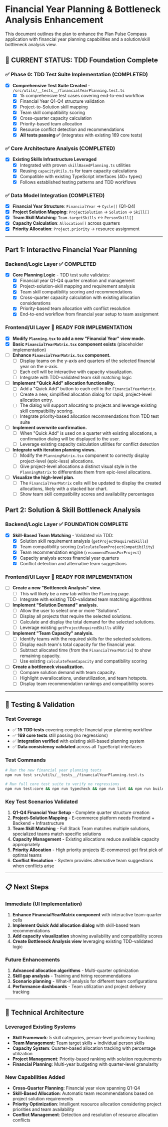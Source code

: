 # Financial Year Planning & Bottleneck Analysis Enhancement

This document outlines the plan to enhance the Plan Pulse Compass application with financial year planning capabilities and a solution/skill bottleneck analysis view.

## 🚀 **CURRENT STATUS: TDD Foundation Complete**

### ✅ **Phase 0: TDD Test Suite Implementation (COMPLETED)**

- [x] **Comprehensive Test Suite Created** - `/src/utils/__tests__/financialYearPlanning.test.ts`
  - [x] 15 comprehensive test cases covering end-to-end workflow
  - [x] Financial Year Q1-Q4 structure validation
  - [x] Project-to-Solution skill mapping
  - [x] Team skill compatibility scoring
  - [x] Cross-quarter capacity calculation
  - [x] Priority-based team allocation
  - [x] Resource conflict detection and recommendations
  - [x] **All tests passing ✅** (integrates with existing 169 core tests)

### ✅ **Core Architecture Analysis (COMPLETED)**

- [x] **Existing Skills Infrastructure Leveraged**
  - [x] Integrated with proven `skillBasedPlanning.ts` utilities
  - [x] Reusing `capacityUtils.ts` for team capacity calculations
  - [x] Compatible with existing TypeScript interfaces (40+ types)
  - [x] Follows established testing patterns and TDD workflows

### ✅ **Data Model Integration (COMPLETED)**

- [x] **Financial Year Structure**: `FinancialYear` → `Cycle[]` (Q1-Q4)
- [x] **Project Solution Mapping**: `ProjectSolution` → `Solution` → `Skill[]`
- [x] **Team Skill Matching**: `Team.targetSkills` ↔ `PersonSkill[]`
- [x] **Capacity Calculation**: `Allocation[]` across quarters
- [x] **Priority Allocation**: `Project.priority` → resource assignment

---

## Part 1: Interactive Financial Year Planning

### **Backend/Logic Layer** ✅ COMPLETED

- [x] **Core Planning Logic** - TDD test suite validates:
  - [x] Financial year Q1-Q4 quarter creation and management
  - [x] Project-solution-skill mapping and requirement analysis
  - [x] Team skill compatibility scoring and recommendations
  - [x] Cross-quarter capacity calculation with existing allocation considerations
  - [x] Priority-based team allocation with conflict resolution
  - [x] End-to-end workflow from financial year setup to team assignment

### **Frontend/UI Layer** 🔄 READY FOR IMPLEMENTATION

- [x] **Modify `Planning.tsx` to add a new "Financial Year" view mode.**
- [x] **Basic `FinancialYearMatrix.tsx` component exists** (placeholder implementation)
- [ ] **Enhance `FinancialYearMatrix.tsx` component.**
  - [ ] Display teams on the y-axis and quarters of the selected financial year on the x-axis.
  - [ ] Each cell will be interactive with capacity visualization.
  - [ ] Integrate with TDD-validated team skill matching logic
- [ ] **Implement "Quick Add" allocation functionality.**
  - [ ] Add a "Quick Add" button to each cell in the `FinancialYearMatrix`.
  - [ ] Create a new, simplified allocation dialog for rapid, project-level allocation entry.
  - [ ] The dialog will support allocating to projects and leverage existing skill compatibility scoring.
  - [ ] Integrate priority-based allocation recommendations from TDD test suite
- [ ] **Implement overwrite confirmation.**
  - [ ] When "Quick Add" is used on a quarter with existing allocations, a confirmation dialog will be displayed to the user.
  - [ ] Leverage existing capacity calculation utilities for conflict detection
- [ ] **Integrate with iteration planning views.**
  - [ ] Modify the `PlanningMatrix.tsx` component to correctly display project-level (epic-less) allocations.
  - [ ] Give project-level allocations a distinct visual style in the `PlanningMatrix` to differentiate them from epic-level allocations.
- [ ] **Visualize the high-level plan.**
  - [ ] The `FinancialYearMatrix` cells will be updated to display the created allocations, likely with a stacked bar chart.
  - [ ] Show team skill compatibility scores and availability percentages

## Part 2: Solution & Skill Bottleneck Analysis

### **Backend/Logic Layer** ✅ FOUNDATION COMPLETE

- [x] **Skill-Based Team Matching** - Validated via TDD:
  - [x] Solution skill requirement analysis (`getProjectRequiredSkills`)
  - [x] Team compatibility scoring (`calculateTeamProjectCompatibility`)
  - [x] Team recommendation engine (`recommendTeamsForProject`)
  - [x] Capacity analysis across financial year quarters
  - [x] Conflict detection and alternative team suggestions

### **Frontend/UI Layer** 🔄 READY FOR IMPLEMENTATION

- [ ] **Create a new "Bottleneck Analysis" view.**
  - [ ] This will likely be a new tab within the `Planning` page.
  - [ ] Integrate with existing TDD-validated team matching algorithms
- [ ] **Implement "Solution Demand" analysis.**
  - [ ] Allow the user to select one or more "Solutions".
  - [ ] Display all projects that require the selected solutions.
  - [ ] Calculate and display the total demand for the selected solutions.
  - [ ] Leverage existing `getProjectRequiredSkills` utility
- [ ] **Implement "Team Capacity" analysis.**
  - [ ] Identify teams with the required skills for the selected solutions.
  - [ ] Display each team's total capacity for the financial year.
  - [ ] Subtract allocated time (from the `FinancialYearMatrix`) to show remaining capacity.
  - [ ] Use existing `calculateTeamCapacity` and compatibility scoring
- [ ] **Create a bottleneck visualization.**
  - [ ] Compare solution demand with team capacity.
  - [ ] Highlight overallocations, underutilization, and team hotspots.
  - [ ] Display team recommendation rankings and compatibility scores

---

## 🧪 **Testing & Validation**

### **Test Coverage**

- ✅ **15 TDD tests** covering complete financial year planning workflow
- ✅ **169 core tests** still passing (no regressions)
- ✅ **Integration verified** with existing skill-based planning system
- ✅ **Data consistency validated** across all TypeScript interfaces

### **Test Commands**

```bash
# Run the new financial year planning tests
npm run test src/utils/__tests__/financialYearPlanning.test.ts

# Run full core test suite to verify no regressions
npm run test:core && npm run typecheck && npm run lint && npm run build
```

### **Key Test Scenarios Validated**

1. **Q1-Q4 Financial Year Setup** - Complete quarter structure creation
2. **Project-Solution Mapping** - E-commerce platform needs Frontend + Backend + Infrastructure
3. **Team Skill Matching** - Full Stack Team matches multiple solutions, specialized teams match specific solutions
4. **Capacity Management** - Existing allocations reduce available capacity appropriately
5. **Priority Allocation** - High priority projects (E-commerce) get first pick of optimal teams
6. **Conflict Resolution** - System provides alternative team suggestions when conflicts arise

---

## 📋 **Next Steps**

### **Immediate (UI Implementation)**

1. **Enhance FinancialYearMatrix component** with interactive team-quarter cells
2. **Implement Quick Add allocation dialog** with skill-based team recommendations
3. **Add capacity visualization** showing availability and compatibility scores
4. **Create Bottleneck Analysis view** leveraging existing TDD-validated logic

### **Future Enhancements**

1. **Advanced allocation algorithms** - Multi-quarter optimization
2. **Skill gap analysis** - Training and hiring recommendations
3. **Scenario planning** - What-if analysis for different team configurations
4. **Performance dashboards** - Team utilization and project delivery tracking

---

## 🔧 **Technical Architecture**

### **Leveraged Existing Systems**

- **Skill Framework**: 5 skill categories, person-level proficiency tracking
- **Team Management**: Team target skills + individual person skills
- **Capacity System**: Quarter-based allocation tracking with percentage utilization
- **Project Management**: Priority-based ranking with solution requirements
- **Financial Planning**: Multi-year budgeting with quarter-level granularity

### **New Capabilities Added**

- **Cross-Quarter Planning**: Financial year view spanning Q1-Q4
- **Skill-Based Allocation**: Automatic team recommendations based on project solution requirements
- **Priority Optimization**: Intelligent resource allocation considering project priorities and team availability
- **Conflict Management**: Detection and resolution of resource allocation conflicts
